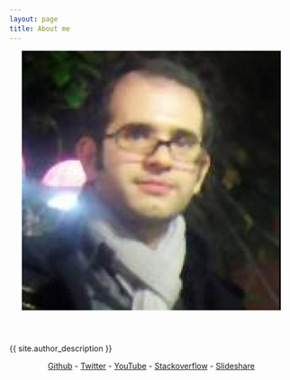 ```yaml
---
layout: page
title: About me 
---
```


 <section class="author">
   <header> <a href="{{ site.baseurl }}"> <img class="profile" src="/assets/images/hamidreza_soleimani_avatar.jpg" alt="Author's profile picture"></a></header>
   <article>
      <p>
         {{ site.author_description }}
      </p>
      <p style="text-align: center;">
         <a href="https://github.com/hamidreza-s">Github</a> - <a href="https://twitter.com/hmdrezs">Twitter</a> - <a href="https://www.youtube.com/@hmdrezas">YouTube</a> - <a href="http://stackoverflow.com/users/1927951/hamidreza-soleimani">Stackoverflow</a> - <a href="http://www.slideshare.net/hamidreza-s/presentations">Slideshare</a>
      </p>
     </article>
 </section>  
